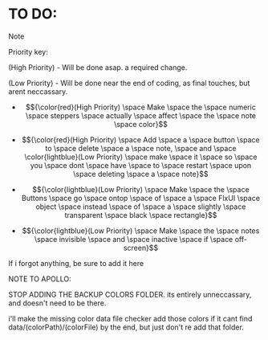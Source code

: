 # TO DO:

> [!NOTE]
> Priority key:
>
> (High Priority) - Will be done asap. a required change.
>
> (Low Priority) - Will be done near the end of coding, as final touches, but arent neccassary.

- $${\color{red}(High Priority) \space Make \space the \space numeric \space steppers \space actually \space affect \space the \space note \space color}$$

- $${\color{red}(High Priority) \space Add \space a \space button \space to \space delete \space a \space note, \space and \space \color{lightblue}(Low Priority) \space make \space it \space so \space you \space dont \space have \space to \space restart \space upon \space deleting \space a \space note}$$

- $${\color{lightblue}(Low Priority) \space Make \space the \space Buttons \space go \space ontop \space of \space a \space FlxUI \space object \space instead \space of \space a \space slightly \space transparent \space black \space rectangle}$$

- $${\color{lightblue}(Low Priority) \space Make \space the \space notes \space invisible \space and \space inactive \space if \space off-screen}$$

If i forgot anything, be sure to add it here

NOTE TO APOLLO:

STOP ADDING THE BACKUP COLORS FOLDER. its entirely unneccassary, and doesn't need to be there.

i'll make the missing color data file checker add those colors if it cant find data/(colorPath)/(colorFile) by the end, but just don't re add that folder.
